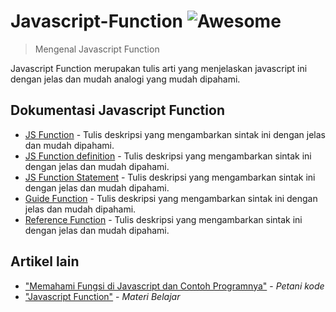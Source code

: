 # Javascript-Function ![Awesome](https://cdn.rawgit.com/sindresorhus/awesome/d7305f38d29fed78fa85652e3a63e154dd8e8829/media/badge.svg)

> Mengenal Javascript Function

Javascript Function merupakan tulis arti yang menjelaskan javascript ini dengan jelas dan mudah analogi yang mudah dipahami.

## Dokumentasi Javascript Function

- [JS Function](https://www.w3schools.com/js/js_functions.asp) - Tulis deskripsi yang mengambarkan sintak ini dengan jelas dan mudah dipahami.
- [JS Function definition](https://www.w3schools.com/js/js_function_definition.asp) - Tulis deskripsi yang mengambarkan sintak ini dengan jelas dan mudah dipahami.
- [JS Function Statement](https://www.w3schools.com/JSREF/jsref_function.asp) - Tulis deskripsi yang mengambarkan sintak ini dengan jelas dan mudah dipahami.
- [Guide Function](https://developer.mozilla.org/en-US/docs/Web/JavaScript/Guide/Functions) - Tulis deskripsi yang mengambarkan sintak ini dengan jelas dan mudah dipahami.
- [Reference Function](https://developer.mozilla.org/en-US/docs/Web/JavaScript/Reference/Functions) - Tulis deskripsi yang mengambarkan sintak ini dengan jelas dan mudah dipahami.

## Artikel lain

- ["Memahami Fungsi di Javascript dan Contoh Programnya"](https://www.petanikode.com/javascript-fungsi/) - _Petani kode_
- ["Javascript Function"](https://studentutac-my.sharepoint.com/:p:/r/personal/041214065_ecampus_ut_ac_id/_layouts/15/Doc.aspx?sourcedoc=%7B3FA44EF9-0E7A-4D60-92F2-A91A7FF429C8%7D&file=JAVASCRIPT%20-%20FUNCTION.pptx&action=edit&mobileredirect=true) - _Materi Belajar_
